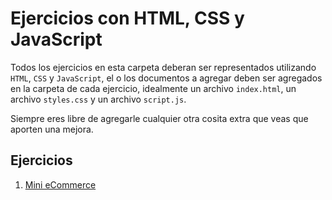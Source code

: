 # Ejercicios con HTML, CSS y JavaScript

Todos los ejercicios en esta carpeta deberan ser representados utilizando `HTML`, `CSS` y `JavaScript`, el o los documentos a agregar deben ser agregados en la carpeta de cada ejercicio, idealmente un archivo `index.html`, un archivo `styles.css` y un archivo `script.js`.

Siempre eres libre de agregarle cualquier otra cosita extra que veas que aporten una mejora.

## Ejercicios
1. [Mini eCommerce](./01-mini-eCommerce/readme.md)